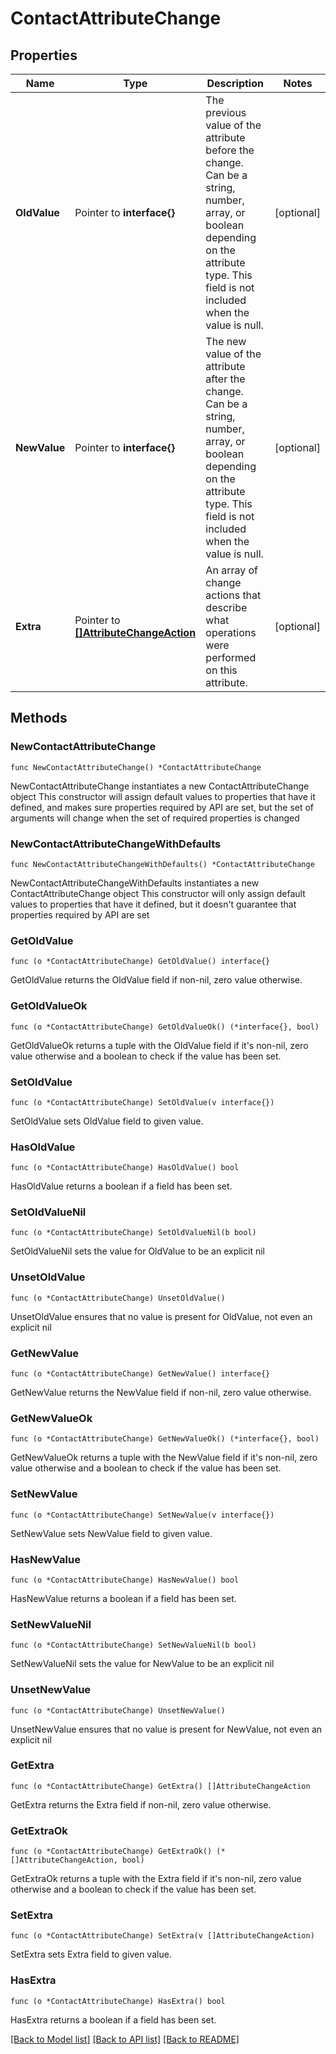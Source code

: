 # ContactAttributeChange

## Properties

Name | Type | Description | Notes
------------ | ------------- | ------------- | -------------
**OldValue** | Pointer to **interface{}** | The previous value of the attribute before the change. Can be a string, number, array, or boolean depending on the attribute type. This field is not included when the value is null. | [optional] 
**NewValue** | Pointer to **interface{}** | The new value of the attribute after the change. Can be a string, number, array, or boolean depending on the attribute type. This field is not included when the value is null. | [optional] 
**Extra** | Pointer to [**[]AttributeChangeAction**](AttributeChangeAction.md) | An array of change actions that describe what operations were performed on this attribute. | [optional] 

## Methods

### NewContactAttributeChange

`func NewContactAttributeChange() *ContactAttributeChange`

NewContactAttributeChange instantiates a new ContactAttributeChange object
This constructor will assign default values to properties that have it defined,
and makes sure properties required by API are set, but the set of arguments
will change when the set of required properties is changed

### NewContactAttributeChangeWithDefaults

`func NewContactAttributeChangeWithDefaults() *ContactAttributeChange`

NewContactAttributeChangeWithDefaults instantiates a new ContactAttributeChange object
This constructor will only assign default values to properties that have it defined,
but it doesn't guarantee that properties required by API are set

### GetOldValue

`func (o *ContactAttributeChange) GetOldValue() interface{}`

GetOldValue returns the OldValue field if non-nil, zero value otherwise.

### GetOldValueOk

`func (o *ContactAttributeChange) GetOldValueOk() (*interface{}, bool)`

GetOldValueOk returns a tuple with the OldValue field if it's non-nil, zero value otherwise
and a boolean to check if the value has been set.

### SetOldValue

`func (o *ContactAttributeChange) SetOldValue(v interface{})`

SetOldValue sets OldValue field to given value.

### HasOldValue

`func (o *ContactAttributeChange) HasOldValue() bool`

HasOldValue returns a boolean if a field has been set.

### SetOldValueNil

`func (o *ContactAttributeChange) SetOldValueNil(b bool)`

 SetOldValueNil sets the value for OldValue to be an explicit nil

### UnsetOldValue
`func (o *ContactAttributeChange) UnsetOldValue()`

UnsetOldValue ensures that no value is present for OldValue, not even an explicit nil
### GetNewValue

`func (o *ContactAttributeChange) GetNewValue() interface{}`

GetNewValue returns the NewValue field if non-nil, zero value otherwise.

### GetNewValueOk

`func (o *ContactAttributeChange) GetNewValueOk() (*interface{}, bool)`

GetNewValueOk returns a tuple with the NewValue field if it's non-nil, zero value otherwise
and a boolean to check if the value has been set.

### SetNewValue

`func (o *ContactAttributeChange) SetNewValue(v interface{})`

SetNewValue sets NewValue field to given value.

### HasNewValue

`func (o *ContactAttributeChange) HasNewValue() bool`

HasNewValue returns a boolean if a field has been set.

### SetNewValueNil

`func (o *ContactAttributeChange) SetNewValueNil(b bool)`

 SetNewValueNil sets the value for NewValue to be an explicit nil

### UnsetNewValue
`func (o *ContactAttributeChange) UnsetNewValue()`

UnsetNewValue ensures that no value is present for NewValue, not even an explicit nil
### GetExtra

`func (o *ContactAttributeChange) GetExtra() []AttributeChangeAction`

GetExtra returns the Extra field if non-nil, zero value otherwise.

### GetExtraOk

`func (o *ContactAttributeChange) GetExtraOk() (*[]AttributeChangeAction, bool)`

GetExtraOk returns a tuple with the Extra field if it's non-nil, zero value otherwise
and a boolean to check if the value has been set.

### SetExtra

`func (o *ContactAttributeChange) SetExtra(v []AttributeChangeAction)`

SetExtra sets Extra field to given value.

### HasExtra

`func (o *ContactAttributeChange) HasExtra() bool`

HasExtra returns a boolean if a field has been set.


[[Back to Model list]](../README.md#documentation-for-models) [[Back to API list]](../README.md#documentation-for-api-endpoints) [[Back to README]](../README.md)


